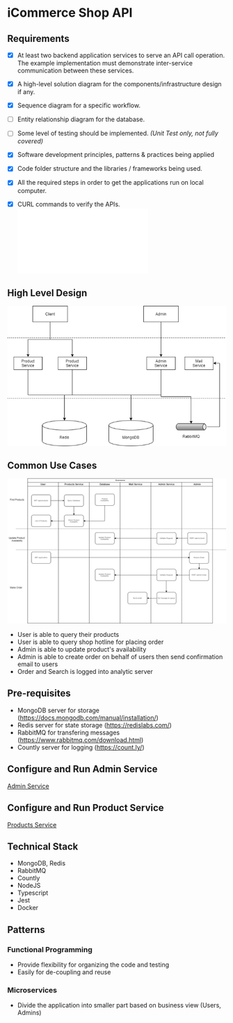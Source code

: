 # iCommerce Shop API

## Requirements

- [X] At least ​two​ backend application services to serve an API call operation. The example implementation ​must​ demonstrate inter-service communication between these services.

- [X] A high-level solution diagram for the components/infrastructure design if any.
- [X] Sequence diagram for a specific workflow.

- [ ] Entity relationship diagram for the database.
- [ ] Some level of testing should be implemented. *(Unit Test only, not fully covered)*

- [X] Software development principles, patterns & practices being applied
- [X] Code folder structure and the libraries / frameworks being used.
- [X] All the required steps in order to get the applications run on local
computer.
- [X] CURL commands to verify the APIs.![Postman Collection](<iCommerce.postman_collection.json>)

## High Level Design

![Architecture Design](<https://github.com/thanhlam2410/iComerce/blob/master/iCommerce-design.png>)

## Common Use Cases

![Common Use Cases](<https://github.com/thanhlam2410/iComerce/blob/master/iCommerce-use-case.png>)

- User is able to query their products
- User is able to query shop hotline for placing order
- Admin is able to update product's availability
- Admin is able to create order on behalf of users then send confirmation email to users
- Order and Search is logged into analytic server

## Pre-requisites

- MongoDB server for storage (<https://docs.mongodb.com/manual/installation/>)
- Redis server for state storage (<https://redislabs.com/>)
- RabbitMQ for transfering messages (<https://www.rabbitmq.com/download.html>)
- Countly server for logging (<https://count.ly/>)

## Configure and Run Admin Service

[Admin Service](admin/README.md)

## Configure and Run Product Service

[Products Service](products/README.md)

## Technical Stack

- MongoDB, Redis
- RabbitMQ
- Countly
- NodeJS
- Typescript
- Jest
- Docker

## Patterns

### Functional Programming

- Provide flexibility for organizing the code and testing
- Easily for de-coupling and reuse

### Microservices

- Divide the application into smaller part based on business view (Users, Admins)

